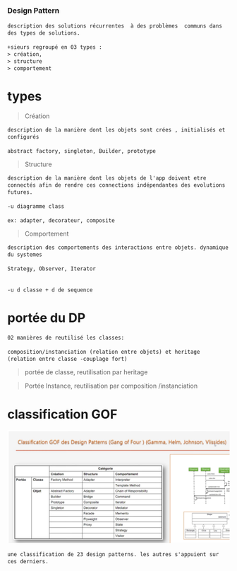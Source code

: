### Design Pattern

```
description des solutions récurrentes  à des problèmes  communs dans des types de solutions.

+sieurs regroupé en 03 types :
> création,
> structure
> comportement

```
# types

> Création

```
description de la manière dont les objets sont crées , initialisés et configurés

abstract factory, singleton, Builder, prototype

```


> Structure

```
description de la manière dont les objets de l'app doivent etre connectés afin de rendre ces connections indépendantes des evolutions futures.

-u diagramme class

ex: adapter, decorateur, composite

```

> Comportement

```
description des comportements des interactions entre objets. dynamique du systemes

Strategy, Observer, Iterator


-u d classe + d de sequence

```

# portée du DP

```
02 manières de reutilisé les classes:

composition/instanciation (relation entre objets) et heritage (relation entre classe -couplage fort)

```

> portée de classe, reutilisation par heritage


> Portée Instance, reutilisation par composition /instanciation

# classification GOF

<p align="center">
    <img src="./imgs/1.png">
</p>

```
une classification de 23 design patterns. les autres s'appuient sur ces derniers.

```